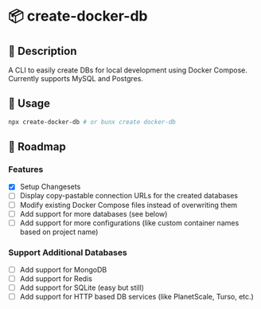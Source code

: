 # 📦 create-docker-db

## 📝 Description

A CLI to easily create DBs for local development using Docker Compose. Currently supports MySQL and Postgres.

## 🚀 Usage

```bash
npx create-docker-db # or bunx create docker-db
```

## 🎯 Roadmap

### Features

- [x] Setup Changesets
- [ ] Display copy-pastable connection URLs for the created databases
- [ ] Modify existing Docker Compose files instead of overwriting them
- [ ] Add support for more databases (see below)
- [ ] Add support for more configurations (like custom container names based on project name)

### Support Additional Databases

- [ ] Add support for MongoDB
- [ ] Add support for Redis
- [ ] Add support for SQLite (easy but still)
- [ ] Add support for HTTP based DB services (like PlanetScale, Turso, etc.)
